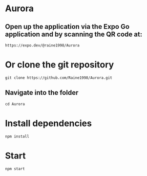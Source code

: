 # Aurora

## Open up the application via the Expo Go application and by scanning the QR code at:

    https://expo.dev/@raine1998/Aurora

# Or clone the git repository

    git clone https://github.com/Raine1998/Aurora.git

## Navigate into the folder

    cd Aurora

# Install dependencies

    npm install

# Start

    npm start
